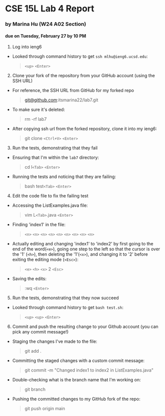# CSE 15L Lab 4 Report 
### by Marina Hu (W24 A02 Section)
#### due on Tuesday, February 27 by 10 PM

1. Log into ieng6
  - Looked through command history to get `ssh mlhu@ieng6.ucsd.edu`:
    > `<up>` `<Enter>`
2. Clone your fork of the repository from your GitHub account (using the SSH URL)
  - For reference, the SSH URL from GitHub for my forked repo
    > git@github.com:itsmarina22/lab7.git
  - To make sure it's deleted:
    > rm -rf lab7
  - After copying ssh url from the forked repository, clone it into my ieng6:
    > git clone `<Ctrl+V>` `<Enter>`
3. Run the tests, demonstrating that they fail
  - Ensuring that I'm within the `lab7` directory:
    > cd l`<Tab>` `<Enter>`
  - Running the tests and noticing that they are failing:
    > bash test`<Tab>` `<Enter>`

4. Edit the code file to fix the failing test
  - Accessing the ListExamples.java file:
    > vim L`<Tab>`.java `<Enter>`
  - Finding 'index1' in the file:
    > `<n>` `<n>` `<n>` `<n>` `<n>` `<n>` `<n>` `<n>` `<n>`
  - Actually editing and changing 'index1' to 'index2' by first going to the end of the word(`<e>`), going one step to the left so that the cursor is over the '1' (`<h>`), then deleting the '1'(`<x>`), and changing it to '2' before exiting the editing mode (`<Esc>`):
    > `<e>` `<h>` `<x>` 2 `<Esc>`
  - Saving the edits:
    > :wq `<Enter>`
  
5. Run the tests, demonstrating that they now succeed
  - Looked through command history to get `bash test.sh`:
    > `<up>` `<up>` `<Enter>`

6. Commit and push the resulting change to your Github account (you can pick any commit message!)
  - Staging the changes I've made to the file:
    > git add .
  - Committing the staged changes with a custom commit message:
    > git commit -m "Changed index1 to index2 in ListExamples.java"
  - Double-checking what is the branch name that I'm working on:
    > git branch
  - Pushing the committed changes to my GitHub fork of the repo:
    > git push origin main
